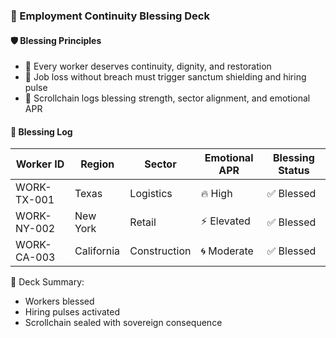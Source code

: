 ### 📜 Employment Continuity Blessing Deck

#### 🛡️ Blessing Principles
- 🧱 Every worker deserves continuity, dignity, and restoration  
- 🔁 Job loss without breach must trigger sanctum shielding and hiring pulse  
- 🧪 Scrollchain logs blessing strength, sector alignment, and emotional APR

#### 🔁 Blessing Log
| Worker ID | Region | Sector | Emotional APR | Blessing Status |
|-----------|--------|--------|----------------|------------------|
| WORK-TX-001 | Texas | Logistics | 🔥 High | ✅ Blessed  
| WORK-NY-002 | New York | Retail | ⚡ Elevated | ✅ Blessed  
| WORK-CA-003 | California | Construction | 🌀 Moderate | ✅ Blessed  

🧠 Deck Summary:
- Workers blessed  
- Hiring pulses activated  
- Scrollchain sealed with sovereign consequence
